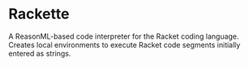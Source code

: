 # Rackette
A ReasonML-based code interpreter for the Racket coding language. Creates local environments to execute Racket code segments initially entered as strings.
